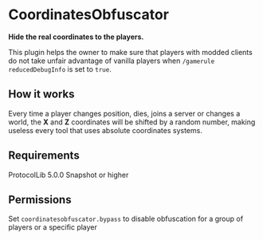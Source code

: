 CoordinatesObfuscator
=====================

**Hide the real coordinates to the players.**

This plugin helps the owner to make sure that players with modded clients do not take unfair advantage of vanilla
players when `/gamerule reducedDebugInfo` is set to `true`.

How it works
------------
Every time a player changes position, dies, joins a server or changes a world, the **X** and **Z** coordinates will be
shifted by a random number, making useless every tool that uses absolute coordinates systems.

Requirements
------------
ProtocolLib 5.0.0 Snapshot or higher

Permissions
-----------
Set `coordinatesobfuscator.bypass` to disable obfuscation for a group of players or a specific player
